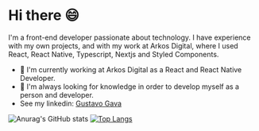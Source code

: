# Hi there 😄

I'm a front-end developer passionate about technology. I have experience with my own projects, and with my work at Arkos Digital, where I used React, React Native, Typescript, Nextjs and Styled Components.

* 🚀 I'm currently working at Arkos Digital as a React and React Native Developer.
* 📖 I'm always looking for knowledge in order to develop myself as a person and developer.
* See my linkedin: [Gustavo Gava](www.linkedin.com/in/gustavo-gava)

![Anurag's GitHub stats](https://github-readme-stats.vercel.app/api?username=gustavo-gava&show_icons=true&theme=radical)
[![Top Langs](https://github-readme-stats.vercel.app/api/top-langs/?username=anuraghazra&layout=compact&show_icons=true&theme=radical)](https://github.com/gustavo-gava)






